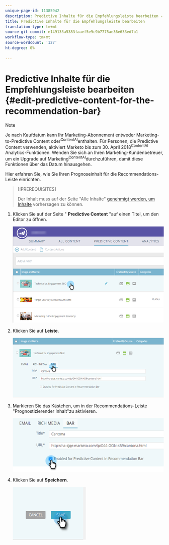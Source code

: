 ```yaml
---
unique-page-id: 11385942
description: Predictive Inhalte für die Empfehlungsleiste bearbeiten - Marketing Docs - Produktdokumentation
title: Predictive Inhalte für die Empfehlungsleiste bearbeiten
translation-type: tm+mt
source-git-commit: e149133a5383faaef5e9c9b7775ae36e633ed7b1
workflow-type: tm+mt
source-wordcount: '127'
ht-degree: 0%

---
```



# Predictive Inhalte für die Empfehlungsleiste bearbeiten {#edit-predictive-content-for-the-recommendation-bar}

>[!NOTE]
>
>Je nach Kaufdatum kann Ihr Marketing-Abonnement entweder Marketing-to-Predictive Content oder<sup>ContentAI</sup>enthalten. Für Personen, die Predictive Content verwenden, aktiviert Marketo bis zum 30. April 2018<sup>ContentAI</sup> Analytics-Funktionen. Wenden Sie sich an Ihren Marketing-Kundenbetreuer, um ein Upgrade auf Marketing<sup>ContentAI</sup>durchzuführen, damit diese Funktionen über das Datum hinausgehen.

Hier erfahren Sie, wie Sie Ihren Prognoseinhalt für die Recommendations-Leiste einrichten.

>[!PREREQUISITES]
>
>Der Inhalt muss auf der Seite &quot;Alle Inhalte&quot; [genehmigt werden, um Inhalte](/help/marketo/product-docs/predictive-content/working-with-all-content/approve-a-title-for-predictive-content.md) vorhersagen zu können.

1. Klicken Sie auf der Seite &quot; **Predictive Content** &quot;auf einen Titel, um den Editor zu öffnen.

   ![](assets/image2017-10-3-9-3a45-3a13.png)

1. Klicken Sie auf **Leiste**.

   ![](assets/image2017-10-3-9-3a45-3a48.png)

1. Markieren Sie das Kästchen, um in der Recommendations-Leiste &quot;Prognostizierender Inhalt&quot;zu aktivieren.

   ![](assets/image2017-10-3-9-3a46-3a18.png)

1. Klicken Sie auf **Speichern**.

   ![](assets/save.png)
